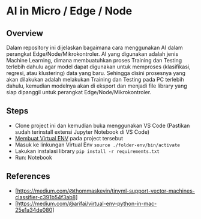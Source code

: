 # AI in Micro / Edge / Node

## Overview

Dalam repository ini dijelaskan bagaimana cara menggunakan AI dalam perangkat Edge/Node/Mikrokontroler. AI yang digunakan adalah jenis Machine Learning, dimana membuatuhkan proses Training dan Testing terlebih dahulu agar model dapat digunakan untuk memproses (klasifikasi, regresi, atau klustering) data yang baru. Sehingga disini prosesnya yang akan dilakukan adalah melakukan Training dan Testing pada PC terlebih dahulu, kemudian modelnya akan di eksport dan menjadi file library yang siap dipanggil untuk perangkat Edge/Node/Mikrokontroler.

## Steps

- Clone project ini dan kemudian buka menggunakan VS Code (Pastikan sudah terinstall extensi Jupyter Notebook di VS Code)
- [Membuat Virtual ENV](https://medium.com/@arifai/virtual-env-python-in-mac-25e1a34de080) pada project tersebut
- Masuk ke linkungan Virtual Env `source ./folder-env/bin/activate`
- Lakukan instalasi library `pip install -r requirements.txt`
- Run: Notebook

## References

- [https://medium.com/@thommaskevin/tinyml-support-vector-machines-classifier-c391b54f3ab8]
- [https://medium.com/@arifai/virtual-env-python-in-mac-25e1a34de080]
